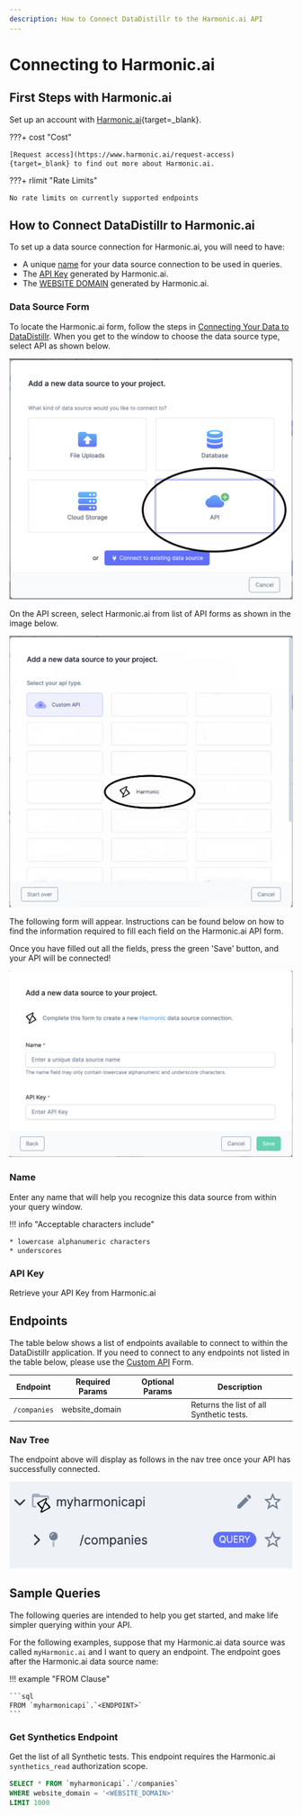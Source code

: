 ```yaml
---
description: How to Connect DataDistillr to the Harmonic.ai API
---
```


# Connecting to Harmonic.ai

## First Steps with Harmonic.ai
Set up an account with [Harmonic.ai](https://console.harmonic.ai/signup){target=_blank}.

???+ cost "Cost"

    [Request access](https://www.harmonic.ai/request-access){target=_blank} to find out more about Harmonic.ai. 


???+ rlimit "Rate Limits"

    No rate limits on currently supported endpoints

## How to Connect DataDistillr to Harmonic.ai
To set up a data source connection for Harmonic.ai, you will need to have:

- A unique [name](#name) for your data source connection to be used in queries.
- The [API Key](#api-key) generated by Harmonic.ai.
- The [WEBSITE DOMAIN](#website-domain) generated by Harmonic.ai.



### Data Source Form

To locate the Harmonic.ai form, follow the steps in [Connecting Your Data to DataDistillr](../../). When you get to the window to choose the data source type, select API as shown below.&#x20;

![Select API from the available choices][image-5]

On the API screen, select Harmonic.ai from list of API forms as shown in the image below.

![Select Harmonic.ai API from available choices][image-6]

The following form will appear. Instructions can be found below on how to find the information required to fill each field on the Harmonic.ai API form.

Once you have filled out all the fields, press the green 'Save' button, and your API will be connected!

![Harmonic.ai Form][image-1]

### Name

Enter any name that will help you recognize this data source from within your query window. &#x20;

!!! info "Acceptable characters include"

    * lowercase alphanumeric characters
    * underscores

### API Key

Retrieve your API Key from Harmonic.ai


## Endpoints

The table below shows a list of endpoints available to connect to within the DataDistillr application. If you need to connect to any endpoints not listed in the table below, please use the [Custom API](custom-apis.md) Form.

| Endpoint     | Required Params | Optional  Params | Description                              |
|--------------|-----------------|------------------|------------------------------------------|
| `/companies` | website_domain  |                  | Returns the list of all Synthetic tests. |


### Nav Tree

The endpoint above will display as follows in the nav tree once your API has successfully connected.

![Harmonic.ai Endpoints][image-3]

## Sample Queries

The following queries are intended to help you get started, and make life simpler querying within your API.

For the following examples, suppose that my Harmonic.ai data source was called `myHarmonic.ai` and I want to query an endpoint. The endpoint goes after the Harmonic.ai data source name:

!!! example "FROM Clause"

    ```sql
    FROM `myharmonicapi`.`<ENDPOINT>`
    ```

### Get Synthetics Endpoint

Get the list of all Synthetic tests. This endpoint requires the Harmonic.ai `synthetics_read` authorization scope.

```sql
SELECT * FROM `myharmonicapi`.`/companies`
WHERE website_domain = '<WEBSITE_DOMAIN>'
LIMIT 1000
```


[image-1]: ../../img/api/harmonic/harmonic-form.png
[image-3]: ../../img/api/harmonic/harmonic-endpoints.png
[image-5]: ../../img/api/add-api.png
[image-6]: ../../img/api/harmonic/harmonic-select.png
